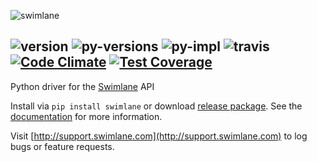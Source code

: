 ![swimlane](https://raw.githubusercontent.com/swimlane/swimlane-python/master/docs/logo.png)

![version](https://img.shields.io/pypi/v/swimlane.svg) ![py-versions](https://img.shields.io/pypi/pyversions/swimlane.svg) ![py-impl](https://img.shields.io/pypi/implementation/swimlane.svg) ![travis](https://travis-ci.org/swimlane/swimlane-python.svg?branch=master) [![Code Climate](https://codeclimate.com/github/swimlane/swimlane-python/badges/gpa.svg)](https://codeclimate.com/github/swimlane/swimlane-python) [![Test Coverage](https://codeclimate.com/github/swimlane/swimlane-python/badges/coverage.svg)](https://codeclimate.com/github/swimlane/swimlane-python/coverage)
---
Python driver for the [Swimlane](http://www.swimlane.com) API

Install via `pip install swimlane` or download [release package](https://github.com/swimlane/swimlane-python/releases).
See the  [documentation](https://swimlane.gitbooks.io/python-api-client/content/) for more information.

Visit [http://support.swimlane.com](http://support.swimlane.com) to log bugs or feature requests.
